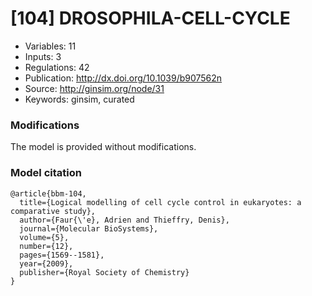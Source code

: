 # \[104\] DROSOPHILA-CELL-CYCLE

 - Variables: 11
 - Inputs: 3
 - Regulations: 42
 - Publication: http://dx.doi.org/10.1039/b907562n
 - Source: http://ginsim.org/node/31
 - Keywords: ginsim, curated


### Modifications

The model is provided without modifications.

### Model citation

```
@article{bbm-104,
  title={Logical modelling of cell cycle control in eukaryotes: a comparative study},
  author={Faur{\'e}, Adrien and Thieffry, Denis},
  journal={Molecular BioSystems},
  volume={5},
  number={12},
  pages={1569--1581},
  year={2009},
  publisher={Royal Society of Chemistry}
}

```

